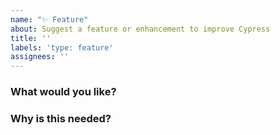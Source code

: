 ```yaml
---
name: "✨ Feature"
about: Suggest a feature or enhancement to improve Cypress
title: ''
labels: 'type: feature'
assignees: ''
---
```


<!-- Use the template below to request a feature. Please be patient and we will respond as soon as we can. -->

### What would you like?
<!-- A clear description of the feature or enhancement wanted in Cypress -->

### Why is this needed?
<!-- Remember, we are not familiar with the application you are testing, so please provide a clear description of why this would be useful to your project. -->
